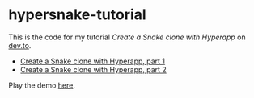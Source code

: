 # hypersnake-tutorial

This is the code for my tutorial *Create a Snake clone with Hyperapp* on [dev.to](https://dev.to).

- [Create a Snake clone with Hyperapp, part 1](https://dev.to/avalander/create-a-snake-clone-with-hyperapp-part-1-2ffn)
- [Create a Snake clone with Hyperapp, part 2](https://dev.to/avalander/create-a-snake-clone-with-hyperapp-part-2-lp4)

Play the demo [here](https://avalander.github.io/hypersnake-tutorial/).
